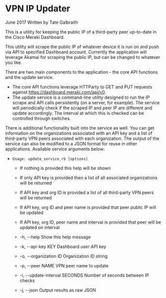 # VPN IP Updater

June 2017
Written by Tate Galbraith

This is a utility for keeping the public IP of a third-party peer up-to-date in the Cisco Meraki Dashboard.

This utility will scrape the public IP of whatever device it is run on and push via API to specified Dashboard account. Currently the application will leverage Akamai for scraping the public IP, but can be changed to whatever you like.

There are two main components to the application - the core API functions and the update service.
- The core API functions leverage HTTParty to GET and PUT requests against https://dashboard.meraki.com/api/v0.
- The update service is a command-line utility designed to run the IP scrape and API calls persistently (on a server, for example). The service will periodically check if the scraped IP and peer IP are different and update accordingly. The interval at which this is checked can be controlled through switches.

There is additional functionality built into the service as well. You can get information on the organizations associated with an API key and a list of third-party VPN peers associated with each organization. The output of the service can also be modified to a JSON format for reuse in other applications. Available service arguments below:

-     Usage: update_service.rb [options]
    + If nothing is provided this help will be shown
    + If only API key is provided then a list of all associated organizations will be returned
    + If API key and org ID is provided a list of all third-party VPN peers will be returned
    + If API key, org ID and peer name is provided that peer public IP will be updated
    + If API key, org ID, peer name and interval is provided that peer will be updated on interval

   + -h, --help                       Show this help message
   + -k, --api-key KEY                Dashboard user API key
   + -o, --organization ID            Organization ID string
   + -p, --peer NAME                  VPN peer name to update
   + -i, --update-interval SECONDS    Number of seconds between IP checks

   + -j, --json                       Output results as raw JSON

